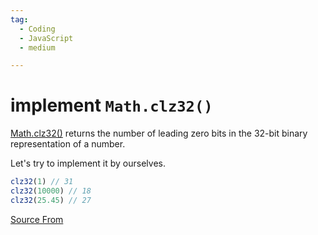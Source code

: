 ```yaml
---
tag:
  - Coding
  - JavaScript
  - medium

---
```

  
# implement `Math.clz32()`

[Math.clz32()](https://developer.mozilla.org/en-US/docs/Web/JavaScript/Reference/Global_Objects/Math/clz32) returns the number of leading zero bits in the 32-bit binary representation of a number.

Let's try to implement it by ourselves.

```js
clz32(1) // 31
clz32(10000) // 18
clz32(25.45) // 27
```


[Source From](https://bigfrontend.dev/problem/clz32)

  